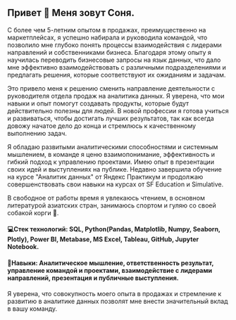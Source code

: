 ## Привет 👋 Меня зовут Соня.

С более чем 5-летним опытом в продажах, преимущественно на маркетплейсах, я успешно набирала и руководила командой, что позволило мне глубоко понять процессы взаимодействия с лидерами направлений и собственниками бизнеса. Благодаря этому опыту я научилась переводить бизнесовые запросы на язык данных, что дало мне эффективно взаимодействовать с различными подразделениями и предлагать решения, которые соответствуют их ожиданиям и задачам.

Это привело меня к решению сменить направление деятельности с руководителя отдела продаж на аналитика данных. Я уверена, что мои навыки и опыт помогут создавать продукты, которые будут действительно полезны для людей. В новой профессии я готова учиться и развиваться, чтобы достигать лучших результатов, так как всегда довожу начатое дело до конца и стремлюсь к качественному выполнению задач.

Я обладаю развитыми аналитическими способностями и системным мышлением, в команде я ценю взаимопонимание, эффективность и гибкий подход к управлению проектами. Имею опыт в презентации своих идей и выступлениях на публике. Недавно завершила обучение на курсе "Аналитик данных" от Яндекс Практикум и продолжаю совершенствовать свои навыки на курсах от SF Education и Simulative.

В свободное от работы время я увлекаюсь чтением, в основном литературой азиатских стран, занимаюсь спортом и гуляю со своей собакой корги 🐶.

#### 💻Стек технологий: SQL, Python(Pandas, Matplotlib, Numpy, Seaborn, Plotly), Power BI, Metabase, MS Excel, Tableau, GitHub, Jupyter Notebook.

#### 🔧Навыки: Аналитическое мышление, ответственность результат, управление командой и проектами, взаимодействие с лидерами направлений, презентация и публичные выступления.

Я уверена, что совокупность моего опыта в продажах и стремление к развитию в аналитике данных позволят мне внести значительный вклад в вашу команду.
